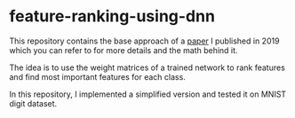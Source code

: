 # feature-ranking-using-dnn

This repository contains the base approach of a [paper](https://dl.acm.org/doi/abs/10.1145/3307339.3342139) I published  in 2019 which you can refer to for more details and the math behind it.

The idea is to use the weight matrices of a trained network to rank features and find most important features for each class.

In this repository, I implemented a simplified version and tested it on MNIST digit dataset.
